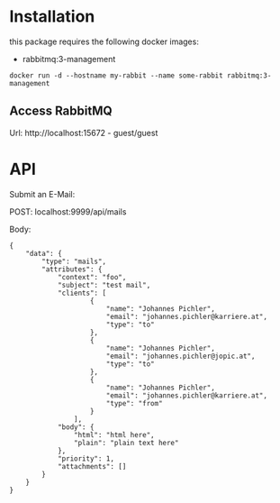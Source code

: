 # Installation

this package requires the following docker images:

* rabbitmq:3-management

```
docker run -d --hostname my-rabbit --name some-rabbit rabbitmq:3-management
```

## Access RabbitMQ
Url: http://localhost:15672 - guest/guest

# API

Submit an E-Mail:

POST: localhost:9999/api/mails

Body:
```
{
	"data": {
		"type": "mails",
		"attributes": {
			"context": "foo",
			"subject": "test mail",
			"clients": [
					{
						"name": "Johannes Pichler",
						"email": "johannes.pichler@karriere.at",
						"type": "to"
					},
					{
						"name": "Johannes Pichler",
						"email": "johannes.pichler@jopic.at",
						"type": "to"
					},
					{
						"name": "Johannes Pichler",
						"email": "johannes.pichler@karriere.at",
						"type": "from"
					}
				],
			"body": {
				"html": "html here",
				"plain": "plain text here"
			},
			"priority": 1,
			"attachments": []
		}
	}
}
```